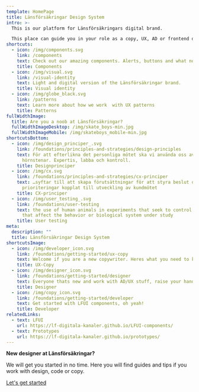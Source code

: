 ```yaml
---
template: HomePage
title: Länsförsäkringar Design System
intro: >-
  This is our platform for Länsförsäkringars digital brand. 

  This place can guide you in your role as a copy, UX, AD or frontend developer. Check out our components and visual identity or read more about UX-patterns.
shortcuts:
  - icon: /img/components.svg
    link: /components
    text: Check out our amazing components. Alerts, buttons and what not.
    title: Components
  - icon: /img/visual.svg
    link: /visual-identity
    text: Light and digital version of the Länsförsäkringar brand.
    title: Visual identity
  - icon: /img/globe_black.svg
    link: /patterns
    text: Learn more about how we work  with UX patterns
    title: Patterns
fullWidthImage:
  title: Are you a noob at Länsförsäkringar?
  fullWidthImageDesktop: /img/skate_boys-min.jpg
  fullWidthImageMobile: /img/skateboys_mobile-min.jpg
shortcutsBottom:
  - icon: /img/design_principer_.svg
    link: /foundations/principles-and-strategies/design-principles
    text: För att efterlikna det personliga mötet ska vi använda oss av våra
      hörnstenar. Expertis, labba och kontroll.
    title: Designprinciper
  - icon: /img/cx.svg
    link: /foundations/principles-and-strategies/cx-principer
    text: …syftar till att skapa förutsättningar för att styra beslut och
      prioriteringar kopplat till utveckling av kundmötet
    title: CX-principer
  - icon: /img/user_testing_.svg
    link: /foundations/user-testing
    text: the use of human animals in experiments that seek to control the variables
      that affect the behavior or biological system under study
    title: User testing
meta:
  description: ""
  title: Länsförsäkringar Design System
shortcutsImage:
  - icon: /img/developer_icon.svg
    link: /foundations/getting-started/ux-copy
    text: Welcome if you are a new copywriter. Heres what you need to know.
    title: UX-Copy
  - icon: /img/designer_icon.svg
    link: /foundations/getting-started/designer
    text: Everyone thats new and work with AD/UX stuff, raise your hands.
    title: Designer
  - icon: /img/copy_icon.svg
    link: /foundations/getting-started/developer
    text: Get started with LFUI components, oh yeah!
    title: Developer
relatedLinks:
  - text: LFUI
    url: https://lf-digitala-kanaler.github.io/LFUI-components/
  - text: Prototypes
    url: https://lf-digitala-kanaler.github.io/prototypes/
---
```

**New designer at Länsförsäkringar?**

We will get you started in no time. Here you will find guides and tips if you work with design, code or copy.

[Let's get started](/foundations/getting-started)